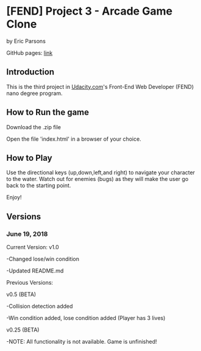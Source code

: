 # [FEND] Project 3 - Arcade Game Clone

by Eric Parsons

GitHub pages: [link](https://vowy.github.io/FEND-project3/)


## Introduction

This is the third project in [Udacity.com](https://udacity.com)'s Front-End Web Developer (FEND) nano degree program.

## How to Run the game

Download the .zip file

Open the file 'index.html' in a browser of your choice.

## How to Play

Use the directional keys (up,down,left,and right) to navigate your character to the water. Watch out for enemies (bugs) as they will make the user go back to the starting point.

Enjoy!

## Versions

### June 19, 2018
Current Version: v1.0

-Changed lose/win condition

-Updated README.md

Previous Versions:

v0.5 (BETA)

-Collision detection added

-Win condition added, lose condition added (Player has 3 lives)

v0.25 (BETA)

-NOTE: All functionality is not available. Game is unfinished!
